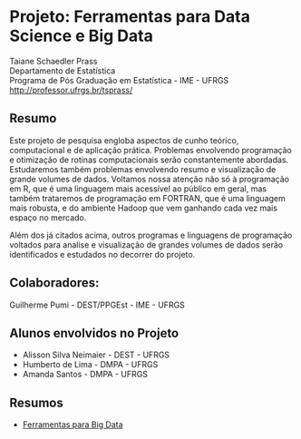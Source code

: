 # Projeto: Ferramentas para Data Science e Big Data

Taiane Schaedler Prass<br>
Departamento de Estatística<br>
Programa de Pós Graduação em Estatística - IME - UFRGS<br>
http://professor.ufrgs.br/tsprass/

## Resumo
Este projeto de pesquisa engloba aspectos de cunho teórico, computacional e de aplicação prática. Problemas envolvendo programação e otimização de rotinas computacionais serão constantemente abordadas. Estudaremos também problemas envolvendo resumo e visualização de grande volumes de dados. Voltamos nossa atenção não só à programação em R, que é uma linguagem mais acessível ao público em geral, mas também trataremos de programação em FORTRAN, que é uma linguagem mais robusta, e do ambiente Hadoop que vem ganhando cada vez mais espaço no mercado. 

Além dos já citados acima, outros programas e linguagens de programação voltados para analise e visualização de grandes volumes de dados serão identificados e estudados no decorrer do projeto.


## Colaboradores:

Guilherme Pumi - DEST/PPGEst - IME - UFRGS


## Alunos envolvidos no Projeto

* Alisson Silva Neimaier - DEST - UFRGS
* Humberto de Lima - DMPA - UFRGS
* Amanda Santos - DMPA - UFRGS


## Resumos

* [Ferramentas para Big Data](https://tsprass.github.io/DataScienceTools/Ferramentas)
